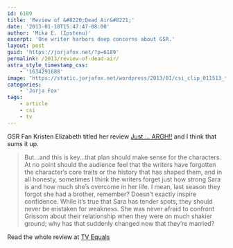 ```yaml
---
id: 6189
title: 'Review of &#8220;Dead Air&#8221;'
date: '2013-01-18T15:47:47-08:00'
author: 'Mika E. (Ipstenu)'
excerpt: 'One writer harbors deep concerns about GSR.'
layout: post
guid: 'https://jorjafox.net/?p=6189'
permalink: /2013/review-of-dead-air/
astra_style_timestamp_css:
    - '1634291688'
image: 'https://static.jorjafox.net/wordpress/2013/01/csi_clip_011513_thumb_640x360-550x309.jpeg'
categories:
    - 'Jorja Fox'
tags:
    - article
    - csi
    - tv
---
```


GSR Fan Kristen Elizabeth titled her review <a href="http://www.tvequals.com/2013/01/17/csi-season-13-review-dead-air-just-argh/">Just ... ARGH!!</a> and I think that sums it up.
<blockquote>But…and this is key…that plan should make sense for the characters. At no point should the audience feel that the writers have forgotten the character’s core traits or the history that has shaped them, and in all honesty, sometimes I think the writers forget just how strong Sara is and how much she’s overcome in her life. I mean, last season they forgot she had a brother, remember? Doesn’t exactly inspire confidence. While it’s true that Sara has tender spots, they should never be mistaken for weakness. She was never afraid to confront Grissom about their relationship when they were on much shakier ground; why has that suddenly changed now that they’re married?</blockquote>
Read the whole review at <a href="http://www.tvequals.com/2013/01/17/csi-season-13-review-dead-air-just-argh/">TV Equals</a>